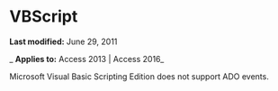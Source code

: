 
# VBScript

 **Last modified:** June 29, 2011

 _ **Applies to:** Access 2013 | Access 2016_

Microsoft Visual Basic Scripting Edition does not support ADO events.

